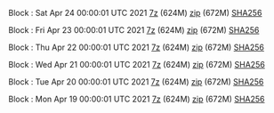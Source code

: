 Block : Sat Apr 24 00:00:01 UTC 2021 [7z](https://transfer.sh/15LPBa/bootstrap.dat.20210424.7z) (624M) [zip](https://transfer.sh/dfvAj/bootstrap.dat.20210424.zip) (672M) [SHA256](https://transfer.sh/WN3Ub/sha256.txt)

Block : Fri Apr 23 00:00:01 UTC 2021 [7z](https://transfer.sh/cVqCg/bootstrap.dat.20210423.7z) (624M) [zip](https://transfer.sh/dcfLX/bootstrap.dat.20210423.zip) (672M) [SHA256](https://transfer.sh/a82bT/sha256.txt)

Block : Thu Apr 22 00:00:01 UTC 2021 [7z](https://transfer.sh/fJKj2/bootstrap.dat.20210422.7z) (624M) [zip](https://transfer.sh/dO1XY/bootstrap.dat.20210422.zip) (672M) [SHA256](https://transfer.sh/ISSoS/sha256.txt)

Block : Wed Apr 21 00:00:01 UTC 2021 [7z](https://transfer.sh/YWbSI/bootstrap.dat.20210421.7z) (624M) [zip](https://transfer.sh/1685I8/bootstrap.dat.20210421.zip) (672M) [SHA256](https://transfer.sh/2xtb3/sha256.txt)

Block : Tue Apr 20 00:00:01 UTC 2021 [7z](https://transfer.sh/tTa6H/bootstrap.dat.20210420.7z) (624M) [zip](https://transfer.sh/WkJ59/bootstrap.dat.20210420.zip) (672M) [SHA256](https://transfer.sh/RK8kI/sha256.txt)

Block : Mon Apr 19 00:00:01 UTC 2021 [7z](https://transfer.sh/ZdrVY/bootstrap.dat.20210419.7z) (624M) [zip](https://transfer.sh/YQMG5/bootstrap.dat.20210419.zip) (672M) [SHA256](https://transfer.sh/W74Ak/sha256.txt)
